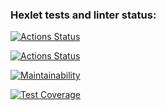 ### Hexlet tests and linter status:
[![Actions Status](https://github.com/SiViLiLL/frontend-project-46/workflows/hexlet-check/badge.svg)](https://github.com/SiViLiLL/frontend-project-46/actions)

[![Actions Status](https://github.com/SiViLiLL/docs/actions/workflows/tests-lint.yml/badge.svg)](https://github.com/SiViLiLL/frontend-project-46/actions)

[![Maintainability](https://api.codeclimate.com/v1/badges/f5ec25714099e3c9454d/maintainability)](https://codeclimate.com/github/SiViLiLL/frontend-project-46/maintainability)

[![Test Coverage](https://api.codeclimate.com/v1/badges/f5ec25714099e3c9454d/test_coverage)](https://codeclimate.com/github/SiViLiLL/frontend-project-46/test_coverage)
